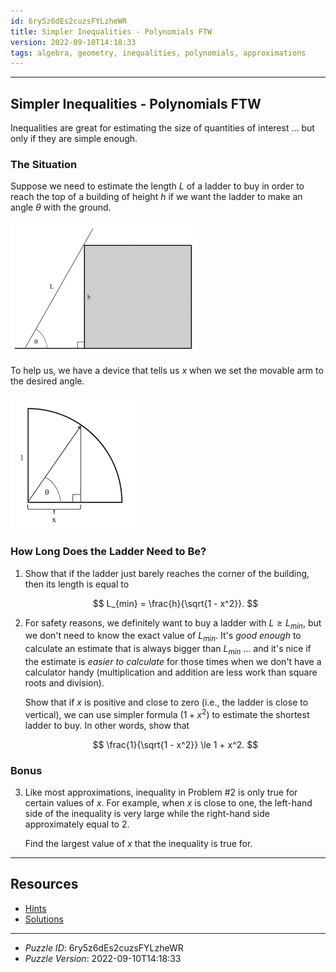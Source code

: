 ```yaml
---
id: 6ry5z6dEs2cuzsFYLzheWR
title: Simpler Inequalities - Polynomials FTW
version: 2022-09-10T14:18:33
tags: algebra, geometry, inequalities, polynomials, approximations
---
```


--------------------------------------------------------------------------------------------

## Simpler Inequalities - Polynomials FTW

Inequalities are great for estimating the size of quantities of interest … but only if
they are simple enough.

### The Situation

Suppose we need to estimate the length $L$ of a ladder to buy in order to reach the top
of a building of height $h$ if we want the ladder to make an angle $\theta$ with the
ground.

![](figures/6ry5z6dEs2cuzsFYLzheWR-ladder.png)

To help us, we have a device that tells us $x$ when we set the movable arm to the desired
angle.

![](figures/6ry5z6dEs2cuzsFYLzheWR-device.png)

### How Long Does the Ladder Need to Be?

1. Show that if the ladder just barely reaches the corner of the building, then its length
   is equal to

   $$
   L_{min} = \frac{h}{\sqrt{1 - x^2}}.
   $$

2. For safety reasons, we definitely want to buy a ladder with $L \ge L_{min}$, but we
   don't need to know the exact value of $L_{min}$. It's _good enough_ to calculate an
   estimate that is always bigger than $L_{min}$ … and it's nice if the estimate is
   _easier to calculate_ for those times when we don't have a calculator handy
   (multiplication and addition are less work than square roots and division).

   Show that if $x$ is positive and close to zero (i.e., the ladder is close to vertical),
   we can use simpler formula $(1 + x^2)$ to estimate the shortest ladder to buy. In other
   words, show that

   $$
   \frac{1}{\sqrt{1 - x^2}} \le 1 + x^2.
   $$

### Bonus

3. Like most approximations, inequality in Problem #2 is only true for certain values of
   $x$. For example, when $x$ is close to one, the left-hand side of the inequality is
   very large while the right-hand side approximately equal to $2$.

   Find the largest value of $x$ that the inequality is true for.

--------------------------------------------------------------------------------------------

## Resources

* [Hints](6ry5z6dEs2cuzsFYLzheWR-hints.md)
* [Solutions](6ry5z6dEs2cuzsFYLzheWR-solutions.md)

--------------------------------------------------------------------------------------------

* _Puzzle ID_: 6ry5z6dEs2cuzsFYLzheWR
* _Puzzle Version_: 2022-09-10T14:18:33

